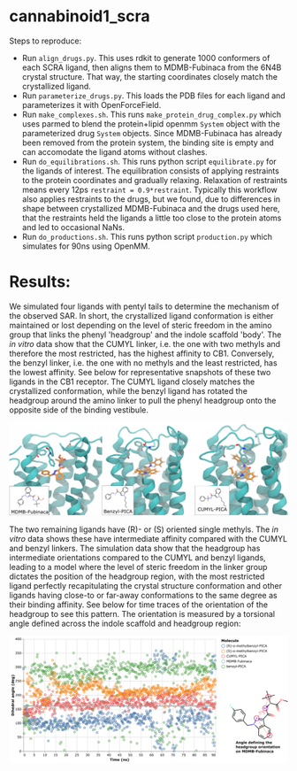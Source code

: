 # cannabinoid1_scra

Steps to reproduce:
- Run `align_drugs.py`. This uses rdkit to generate 1000 conformers of each SCRA ligand, then aligns them to MDMB-Fubinaca from the 6N4B crystal structure. That way, the starting coordinates closely match the crystallized ligand.
- Run `parameterize_drugs.py`. This loads the PDB files for each ligand and parameterizes it with OpenForceField.
- Run `make_complexes.sh`. This runs `make_protein_drug_complex.py` which uses parmed to blend the protein+lipid openmm `System` object with the parameterized drug `System` objects. Since MDMB-Fubinaca has already been removed from the protein system, the binding site is empty and can accomodate the ligand atoms without clashes.   
- Run `do_equilibrations.sh`. This runs python script `equilibrate.py` for the ligands of interest. The equilibration consists of applying restraints to the protein coordinates and gradually relaxing. Relaxation of restraints means every 12ps `restraint = 0.9*restraint`. Typically this workflow also applies restraints to the drugs, but we found, due to differences in shape between crystallized MDMB-Fubinaca and the drugs used here, that the restraints held the ligands a little too close to the protein atoms and led to occasional NaNs. 
- Run `do_productions.sh`. This runs python script `production.py` which simulates for 90ns using OpenMM.

# Results:
We simulated four ligands with pentyl tails to determine the mechanism of the observed SAR. In short, the crystallized ligand conformation is either maintained or lost depending on the level of steric freedom in the amino group that links the phenyl 'headgroup' and the indole scaffold 'body'. The _in vitro_ data show that the CUMYL linker, i.e. the one with two methyls and therefore the most restricted, has the highest affinity to CB1. Conversely, the benzyl linker, i.e. the one with no methyls and the least restricted, has the lowest affinity. See below for representative snapshots of these two ligands in the CB1 receptor. The CUMYL ligand closely matches the crystallized conformation, while the benzyl ligand has rotated the headgroup around the amino linker to pull the phenyl headgroup onto the opposite side of the binding vestibule.

![snapshots](./figure.png)


The two remaining ligands have (R)- or (S) oriented single methyls. The _in vitro_ data shows these have intermediate affinity compared with the CUMYL and benzyl linkers. The simulation data show that the headgroup has intermediate orientations compared to the CUMYL and benzyl ligands, leading to a model where the level of steric freedom in the linker group dictates the position of the headgroup region, with the most restricted ligand perfectly recapitulating the crystal structure conformation and other ligands having close-to or far-away conformations to the same degree as their binding affinity. See below for time traces of the orientation of the headgroup to see this pattern. The orientation is measured by a torsional angle defined across the indole scaffold and headgroup region:

![orientations](./dihedral_graph_360.png)